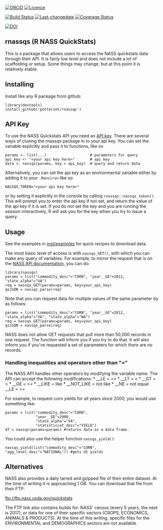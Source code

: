 <!-- README.md is generated from README.Rmd. Please edit that file -->
[![ORCiD](https://img.shields.io/badge/ORCiD-0000--0002--3410--3732-green.svg)](http://orcid.org/0000-0002-3410-3732) [![Licence](https://img.shields.io/github/license/mashape/apistatus.svg)](http://choosealicense.com/licenses/mit/)

[![Build Status](https://travis-ci.org/potterzot/rnassqs.svg?branch=master)](https://travis-ci.org/potterzot/rnassqs) [![Last-changedate](https://img.shields.io/badge/last%20change-2017--11--27-brightgreen.svg)](https://github.com/potterzot/rnassqs/commits/master) [![Coverage Status](https://coveralls.io/repos/github/potterzot/climateImpact/badge.svg?branch=master)](https://coveralls.io/github/potterzot/rnassqs?branch=master)

[![DOI](https://zenodo.org/badge/37335585.svg)](https://zenodo.org/badge/latestdoi/37335585)

rnassqs (R NASS QuickStats)
---------------------------

This is a package that allows users to access the NASS quickstats data through their API. It is fairly low level and does not include a lot of scaffolding or setup. Some things may change, but at this point it is relatively stable.

Installing
----------

Install like any R package from github:

    library(devtools)
    install_github('potterzot/rnassqs')

API Key
-------

To use the NASS Quickstats API you need an [API key](http://quickstats.nass.usda.gov/api). There are several ways of clueing the rnassqs package in to your api key. You can set the variable explicitly and pass it to functions, like so

    params <- list(...)                    # parameters for query 
    api_key <- "<your api key here>"       # api key
    data <- nassqs(params, key = api_key)  # query and return data

Alternatively, you can set the api key as an environmental variable either by adding it to your `.Renviron` like so:

    NASSQS_TOKEN="<your api key here>"

or by setting it explicitly in the console by calling `rnassqs::nassqs_token()`. This will prompt you to enter the api key if not set, and return the value of the api key if it is set. If you do not set the key and you are running the session interactively, R will ask you for the key when you try to issue a query.

Usage
-----

See the examples in [inst/examples](inst/examples) for quick recipes to download data.

The most basic level of access is with `nassqs_GET()`, with which you can make any query of variables. For example, to mirror the request that is on the [NASS API documentation](http://quickstats.nass.usda.gov/api), you can do:

    library(nassqs)
    params = list("commodity_desc"="CORN", "year__GE"=2012, "state_alpha"="VA")
    req = nassqs_GET(params=params, key=your_api_key)
    qsJSON = nassqs_parse(req)

Note that you can request data for multiple values of the same parameter by as follows:

    params = list("commodity_desc"="CORN", "year__GE"=2012, "state_alpha"="VA", "state_alpha"="WA")
    req = nassqs_GET(params=params, key=your_api_key)
    qsJSON = nassqs_parse(req)

NASS does not allow GET requests that pull more than 50,000 records in one request. The function will inform you if you try to do that. It will also inform you if you've requested a set of parameters for which there are no records.

### Handling inequalities and operators other than "="

The NASS API handles other operators by modifying the variable name. The API can accept the following modifications: \* \_\_LE = &lt;= \* \_\_LT = &lt; \* \_\_GT = &gt; \* \_\_GE = &gt;= \* \_\_LIKE = like \* \_\_NOT\_LIKE = not like \* \_\_NE = not equal \_\_LE = &lt;=

For example, to request corn yields for all years since 2000, you would use something like:

    params = list("commodity_desc"="CORN", 
                  "year__GE"=2000, 
                  "state_alpha"="VA", 
                  "statisticcat_desc"="YIELD")
    df = nassqs(params=params) #returns data as a data frame.

You could also use the helper function `nassqs_yield()`:

    nassqs_yield(list("commodity_desc"="CORN", "agg_level_desc"="NATIONAL")) #gets US yields

Alternatives
------------

NASS also provides a daily tarred and gzipped file of their entire dataset. At the time of writing it is approaching 1 GB. You can download that file from their FTP:

<ftp://ftp.nass.usda.gov/quickstats>

The FTP link also contains builds for: NASS' census (every 5 years, the next is 2017), or data for one of their specific sectors (CROPS, ECONOMICS, ANIMALS & PRODUCTS). At the time of this writing, specific files for the ENVIRONMENTAL and DEMOGRAPHICS sectors are not available.
